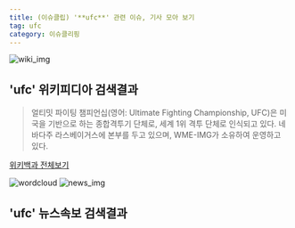 ```yaml
---
title: (이슈클립) '**ufc**' 관련 이슈, 기사 모아 보기
tag: ufc
category: 이슈클리핑
---
```

![wiki_img](https://user-images.githubusercontent.com/42597476/44503234-41136a80-a6d0-11e8-9071-6fc6418eafe4.png)
## **'**ufc**'** 위키피디아 검색결과
>얼티밋 파이팅 챔피언십(영어: Ultimate Fighting Championship, UFC)은 미국을 기반으로 하는 종합격투기 단체로, 세계 1위 격투 단체로 인식되고 있다. 네바다주 라스베이거스에 본부를 두고 있으며, WME-IMG가 소유하여 운영하고 있다.

<a href="https://ko.wikipedia.org/wiki/ufc" target="_blank">위키백과 전체보기</a>

![wordcloud](https://s3.ap-northeast-2.amazonaws.com/lyrics101-wordcloud/2018-09-16-1537073742.png)
![news_img](https://user-images.githubusercontent.com/42597476/44507050-1206f400-a6e4-11e8-8d98-7ffbfebb353f.png)
## **'**ufc**'** 뉴스속보 검색결과

